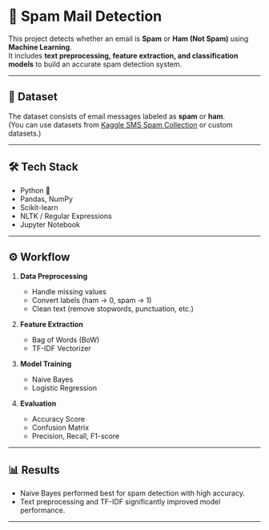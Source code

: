 # 📧 Spam Mail Detection

This project detects whether an email is **Spam** or **Ham (Not Spam)** using **Machine Learning**.  
It includes **text preprocessing, feature extraction, and classification models** to build an accurate spam detection system.

---

## 📂 Dataset
The dataset consists of email messages labeled as **spam** or **ham**.  
(You can use datasets from [Kaggle SMS Spam Collection](https://www.kaggle.com/uciml/sms-spam-collection-dataset) or custom datasets.)

---

## 🛠️ Tech Stack
- Python 🐍  
- Pandas, NumPy  
- Scikit-learn  
- NLTK / Regular Expressions  
- Jupyter Notebook  

---

## ⚙️ Workflow
1. **Data Preprocessing**
   - Handle missing values
   - Convert labels (ham → 0, spam → 1)
   - Clean text (remove stopwords, punctuation, etc.)

2. **Feature Extraction**
   - Bag of Words (BoW)  
   - TF-IDF Vectorizer  

3. **Model Training**
   - Naive Bayes  
   - Logistic Regression   

4. **Evaluation**
   - Accuracy Score  
   - Confusion Matrix  
   - Precision, Recall, F1-score  

---

## 📊 Results
- Naive Bayes performed best for spam detection with high accuracy.  
- Text preprocessing and TF-IDF significantly improved model performance.  

---
